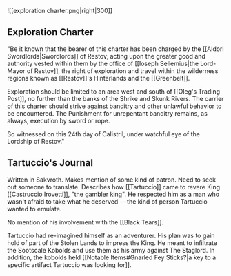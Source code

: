 ![[exploration charter.png|right|300]]
## Exploration Charter
"Be it known that the bearer of this charter has been charged by the [[Aldori Swordlords|Swordlords]] of Restov, acting upon the greater good and authority vested within them by the office of [[Ioseph Sellemius|the Lord-Mayor of Restov]], the right of exploration and travel within the wilderness regions known as [[Restov]]'s Hinterlands and the [[Greenbelt]].

Exploration should be limited to an area west and south of [[Oleg's Trading Post]], no further than the banks of the Shrike and Skunk Rivers. The carrier of this charter should strive against banditry and other unlawful behavior to be encountered. The Punishment for unrepentant banditry remains, as always, execution by sword or rope.

So witnessed on this 24th day of Calistril, under watchful eye of the Lordship of Restov."

## Tartuccio's Journal
Written in Sakvroth. Makes mention of some kind of patron. Need to seek out someone to translate.
Describes how [[Tartuccio]] came to revere King [[Castruccio Irovetti]], "the gambler king". He respected him as a man who wasn't afraid to take what he deserved -- the kind of person Tartuccio wanted to emulate.

No mention of his involvement with the [[Black Tears]].

Tartuccio had re-imagined himself as an adventurer. His plan was to gain hold of part of the Stolen Lands to impress the King. He meant to infiltrate the Sootscale Kobolds and use them as his army against The Staglord. In addition, the kobolds held [[Notable Items#Gnarled Fey Sticks?|a key to a specific artifact Tartuccio was looking for]].